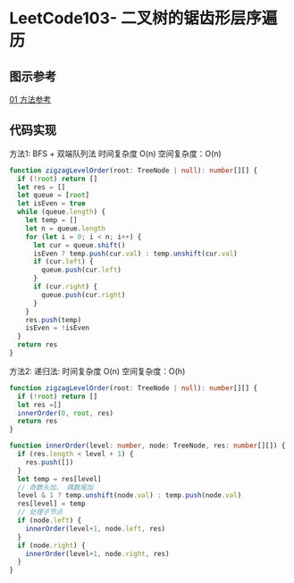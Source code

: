 # LeetCode103- 二叉树的锯齿形层序遍历

## 图示参考

[01 方法参考](https://leetcode.cn/problems/binary-tree-zigzag-level-order-traversal/solution/bfshe-dfsliang-chong-jie-jue-fang-shi-by-184y/)


## 代码实现

方法1: BFS + 双端队列法  时间复杂度 O(n)  空间复杂度：O(n)

```ts
function zigzagLevelOrder(root: TreeNode | null): number[][] {
  if (!root) return []
  let res = []
  let queue = [root]
  let isEven = true
  while (queue.length) {
    let temp = []
    let n = queue.length
    for (let i = 0; i < n; i++) {
      let cur = queue.shift()
      isEven ? temp.push(cur.val) : temp.unshift(cur.val)
      if (cur.left) {
        queue.push(cur.left)
      }
      if (cur.right) {
        queue.push(cur.right)
      }
    }
    res.push(temp)
    isEven = !isEven
  }
  return res
}
```

方法2: 递归法:  时间复杂度 O(n)  空间复杂度：O(h)

```ts
function zigzagLevelOrder(root: TreeNode | null): number[][] {
  if (!root) return []
  let res =[]
  innerOrder(0, root, res)
  return res
}

function innerOrder(level: number, node: TreeNode, res: number[][]) {
  if (res.length < level + 1) {
    res.push([])
  }
  let temp = res[level]
  // 奇数头加， 偶数尾加
  level & 1 ? temp.unshift(node.val) : temp.push(node.val)
  res[level] = temp
  // 处理子节点
  if (node.left) {
    innerOrder(level+1, node.left, res)
  }
  if (node.right) {
    innerOrder(level+1, node.right, res)
  }
}
```